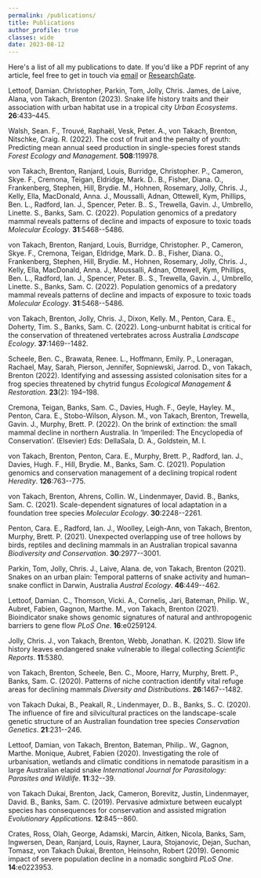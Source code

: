 ```yaml
---
permalink: /publications/
title: Publications
author_profile: true
classes: wide
date: 2023-08-12
---
```

             
Here's a list of all my publications to date. If you'd like a PDF reprint of any article, feel free to get in touch via [email](mailto:brenton.vontakach@curtin.edu.au) or [ResearchGate](https://www.researchgate.net/profile/Brenton-Von-Takach).


Lettoof, Damian. Christopher, Parkin, Tom, Jolly, Chris. James, de Laive, Alana, von Takach, Brenton (2023).  Snake life history traits and their association with urban habitat use in a tropical city  *Urban Ecosystems*. **26**:433–445.

 
Walsh, Sean. F., Trouvé, Raphaël, Vesk, Peter. A., von Takach, Brenton, Nitschke, Craig. R. (2022).  The cost of fruit and the penalty of youth: Predicting mean annual seed production in single-species forest stands  *Forest Ecology and Management*. **508**:119978.

 
von Takach, Brenton, Ranjard, Louis, Burridge, Christopher. P., Cameron, Skye. F., Cremona, Teigan, Eldridge, Mark. D.. B., Fisher, Diana. O., Frankenberg, Stephen, Hill, Brydie. M., Hohnen, Rosemary, Jolly, Chris. J., Kelly, Ella, MacDonald, Anna. J., Moussalli, Adnan, Ottewell, Kym, Phillips, Ben. L., Radford, Ian. J., Spencer, Peter. B.. S., Trewella, Gavin. J., Umbrello, Linette. S., Banks, Sam. C. (2022).  Population genomics of a predatory mammal reveals patterns of decline and impacts of exposure to toxic toads  *Molecular Ecology*. **31**:5468--5486.

 
von Takach, Brenton, Ranjard, Louis, Burridge, Christopher. P., Cameron, Skye. F., Cremona, Teigan, Eldridge, Mark. D.. B., Fisher, Diana. O., Frankenberg, Stephen, Hill, Brydie. M., Hohnen, Rosemary, Jolly, Chris. J., Kelly, Ella, MacDonald, Anna. J., Moussalli, Adnan, Ottewell, Kym, Phillips, Ben. L., Radford, Ian. J., Spencer, Peter. B.. S., Trewella, Gavin. J., Umbrello, Linette. S., Banks, Sam. C. (2022).  Population genomics of a predatory mammal reveals patterns of decline and impacts of exposure to toxic toads  *Molecular Ecology*. **31**:5468--5486.

 
von Takach, Brenton, Jolly, Chris. J., Dixon, Kelly. M., Penton, Cara. E., Doherty, Tim. S., Banks, Sam. C. (2022).  Long-unburnt habitat is critical for the conservation of threatened vertebrates across Australia  *Landscape Ecology*. **37**:1469--1482.

 
Scheele, Ben. C., Brawata, Renee. L., Hoffmann, Emily. P., Loneragan, Rachael, May, Sarah, Pierson, Jennifer, Sopniewski, Jarrod. D., von Takach, Brenton (2022).  Identifying and assessing assisted colonisation sites for a frog species threatened by chytrid fungus  *Ecological Management & Restoration*. **23**(2): 194–198.

 
Cremona, Teigan, Banks, Sam. C., Davies, Hugh. F., Geyle, Hayley. M., Penton, Cara. E., Stobo-Wilson, Alyson. M., von Takach, Brenton, Trewella, Gavin. J., Murphy, Brett. P. (2022).  On the brink of extinction: the small mammal decline in northern Australia. In ‘Imperiled: The Encyclopedia of Conservation’. (Elsevier) Eds: DellaSala, D. A., Goldstein, M. I.


von Takach, Brenton, Penton, Cara. E., Murphy, Brett. P., Radford, Ian. J., Davies, Hugh. F., Hill, Brydie. M., Banks, Sam. C. (2021).  Population genomics and conservation management of a declining tropical rodent  *Heredity*. **126**:763--775.

 
von Takach, Brenton, Ahrens, Collin. W., Lindenmayer, David. B., Banks, Sam. C. (2021).  Scale-dependent signatures of local adaptation in a foundation tree species  *Molecular Ecology*. **30**:2248--2261.

 
Penton, Cara. E., Radford, Ian. J., Woolley, Leigh-Ann, von Takach, Brenton, Murphy, Brett. P. (2021).  Unexpected overlapping use of tree hollows by birds, reptiles and declining mammals in an Australian tropical savanna  *Biodiversity and Conservation*. **30**:2977--3001.

 
Parkin, Tom, Jolly, Chris. J., Laive, Alana. de, von Takach, Brenton (2021).  Snakes on an urban plain: Temporal patterns of snake activity and human–snake conflict in Darwin, Australia  *Austral Ecology*. **46**:449--462.

 
Lettoof, Damian. C., Thomson, Vicki. A., Cornelis, Jari, Bateman, Philip. W., Aubret, Fabien, Gagnon, Marthe. M., von Takach, Brenton (2021).  Bioindicator snake shows genomic signatures of natural and anthropogenic barriers to gene flow  *PLoS One*. **16**:e0259124.

 
Jolly, Chris. J., von Takach, Brenton, Webb, Jonathan. K. (2021).  Slow life history leaves endangered snake vulnerable to illegal collecting  *Scientific Reports*. **11**:5380.

 
von Takach, Brenton, Scheele, Ben. C., Moore, Harry, Murphy, Brett. P., Banks, Sam. C. (2020).  Patterns of niche contraction identify vital refuge areas for declining mammals  *Diversity and Distributions*. **26**:1467--1482.

 
von Takach Dukai, B., Peakall, R., Lindenmayer, D.. B., Banks, S.. C. (2020).  The influence of fire and silvicultural practices on the landscape-scale genetic structure of an Australian foundation tree species  *Conservation Genetics*. **21**:231--246.

 
Lettoof, Damian, von Takach, Brenton, Bateman, Philip.. W., Gagnon, Marthe. Monique, Aubret, Fabien (2020).  Investigating the role of urbanisation, wetlands and climatic conditions in nematode parasitism in a large Australian elapid snake  *International Journal for Parasitology: Parasites and Wildlife*. **11**:32--39.

 
von Takach Dukai, Brenton, Jack, Cameron, Borevitz, Justin, Lindenmayer, David. B., Banks, Sam. C. (2019).  Pervasive admixture between eucalypt species has consequences for conservation and assisted migration  *Evolutionary Applications*. **12**:845--860.

 
Crates, Ross, Olah, George, Adamski, Marcin, Aitken, Nicola, Banks, Sam, Ingwersen, Dean, Ranjard, Louis, Rayner, Laura, Stojanovic, Dejan, Suchan, Tomasz, von Takach Dukai, Brenton, Heinsohn, Robert (2019).  Genomic impact of severe population decline in a nomadic songbird  *PLoS One*. **14**:e0223953.

 

 
